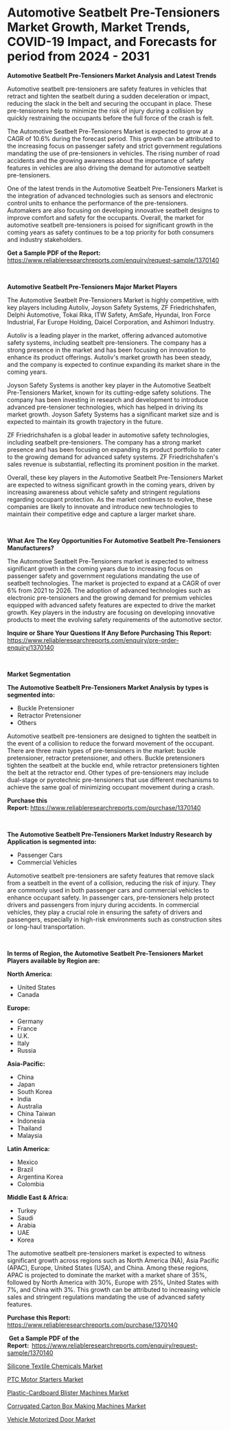 <p><h1>Automotive Seatbelt Pre-Tensioners Market Growth, Market Trends, COVID-19 Impact, and Forecasts for period from 2024 - 2031</h1></p><p><strong>Automotive Seatbelt Pre-Tensioners Market Analysis and Latest Trends</strong></p>
<p><p>Automotive seatbelt pre-tensioners are safety features in vehicles that retract and tighten the seatbelt during a sudden deceleration or impact, reducing the slack in the belt and securing the occupant in place. These pre-tensioners help to minimize the risk of injury during a collision by quickly restraining the occupants before the full force of the crash is felt.</p><p>The Automotive Seatbelt Pre-Tensioners Market is expected to grow at a CAGR of 10.6% during the forecast period. This growth can be attributed to the increasing focus on passenger safety and strict government regulations mandating the use of pre-tensioners in vehicles. The rising number of road accidents and the growing awareness about the importance of safety features in vehicles are also driving the demand for automotive seatbelt pre-tensioners.</p><p>One of the latest trends in the Automotive Seatbelt Pre-Tensioners Market is the integration of advanced technologies such as sensors and electronic control units to enhance the performance of the pre-tensioners. Automakers are also focusing on developing innovative seatbelt designs to improve comfort and safety for the occupants. Overall, the market for automotive seatbelt pre-tensioners is poised for significant growth in the coming years as safety continues to be a top priority for both consumers and industry stakeholders.</p></p>
<p><strong>Get a Sample PDF of the Report:&nbsp;</strong> <a href="https://www.reliableresearchreports.com/enquiry/request-sample/1370140">https://www.reliableresearchreports.com/enquiry/request-sample/1370140</a></p>
<p>&nbsp;</p>
<p><strong>Automotive Seatbelt Pre-Tensioners Major Market Players</strong></p>
<p><p>The Automotive Seatbelt Pre-Tensioners Market is highly competitive, with key players including Autoliv, Joyson Safety Systems, ZF Friedrichshafen, Delphi Automotive, Tokai Rika, ITW Safety, AmSafe, Hyundai, Iron Force Industrial, Far Europe Holding, Daicel Corporation, and Ashimori Industry.</p><p>Autoliv is a leading player in the market, offering advanced automotive safety systems, including seatbelt pre-tensioners. The company has a strong presence in the market and has been focusing on innovation to enhance its product offerings. Autoliv's market growth has been steady, and the company is expected to continue expanding its market share in the coming years.</p><p>Joyson Safety Systems is another key player in the Automotive Seatbelt Pre-Tensioners Market, known for its cutting-edge safety solutions. The company has been investing in research and development to introduce advanced pre-tensioner technologies, which has helped in driving its market growth. Joyson Safety Systems has a significant market size and is expected to maintain its growth trajectory in the future.</p><p>ZF Friedrichshafen is a global leader in automotive safety technologies, including seatbelt pre-tensioners. The company has a strong market presence and has been focusing on expanding its product portfolio to cater to the growing demand for advanced safety systems. ZF Friedrichshafen's sales revenue is substantial, reflecting its prominent position in the market.</p><p>Overall, these key players in the Automotive Seatbelt Pre-Tensioners Market are expected to witness significant growth in the coming years, driven by increasing awareness about vehicle safety and stringent regulations regarding occupant protection. As the market continues to evolve, these companies are likely to innovate and introduce new technologies to maintain their competitive edge and capture a larger market share.</p></p>
<p>&nbsp;</p>
<p><strong>What Are The Key Opportunities For Automotive Seatbelt Pre-Tensioners Manufacturers?</strong></p>
<p><p>The Automotive Seatbelt Pre-Tensioners market is expected to witness significant growth in the coming years due to increasing focus on passenger safety and government regulations mandating the use of seatbelt technologies. The market is projected to expand at a CAGR of over 6% from 2021 to 2026. The adoption of advanced technologies such as electronic pre-tensioners and the growing demand for premium vehicles equipped with advanced safety features are expected to drive the market growth. Key players in the industry are focusing on developing innovative products to meet the evolving safety requirements of the automotive sector.</p></p>
<p><strong>Inquire or Share Your Questions If Any Before Purchasing This Report:</strong> <a href="https://www.reliableresearchreports.com/enquiry/pre-order-enquiry/1370140">https://www.reliableresearchreports.com/enquiry/pre-order-enquiry/1370140</a></p>
<p>&nbsp;</p>
<p><strong>Market Segmentation</strong></p>
<p><strong>The Automotive Seatbelt Pre-Tensioners Market Analysis by types is segmented into:</strong></p>
<p><ul><li>Buckle Pretensioner</li><li>Retractor Pretensioner</li><li>Others</li></ul></p>
<p><p>Automotive seatbelt pre-tensioners are designed to tighten the seatbelt in the event of a collision to reduce the forward movement of the occupant. There are three main types of pre-tensioners in the market: buckle pretensioner, retractor pretensioner, and others. Buckle pretensioners tighten the seatbelt at the buckle end, while retractor pretensioners tighten the belt at the retractor end. Other types of pre-tensioners may include dual-stage or pyrotechnic pre-tensioners that use different mechanisms to achieve the same goal of minimizing occupant movement during a crash.</p></p>
<p><strong>Purchase this Report:&nbsp;</strong><a href="https://www.reliableresearchreports.com/purchase/1370140">https://www.reliableresearchreports.com/purchase/1370140</a></p>
<p>&nbsp;</p>
<p><strong>The Automotive Seatbelt Pre-Tensioners Market Industry Research by Application is segmented into:</strong></p>
<p><ul><li>Passenger Cars</li><li>Commercial Vehicles</li></ul></p>
<p><p>Automotive seatbelt pre-tensioners are safety features that remove slack from a seatbelt in the event of a collision, reducing the risk of injury. They are commonly used in both passenger cars and commercial vehicles to enhance occupant safety. In passenger cars, pre-tensioners help protect drivers and passengers from injury during accidents. In commercial vehicles, they play a crucial role in ensuring the safety of drivers and passengers, especially in high-risk environments such as construction sites or long-haul transportation.</p></p>
<p>&nbsp;</p>
<p><strong>In terms of Region, the Automotive Seatbelt Pre-Tensioners Market Players available by Region are:</strong></p>
<p>
    <p> <strong> North America: </strong>
        <ul>
            <li>United States</li>
            <li>Canada</li>
        </ul>
        </p> 
    <p> <strong> Europe: </strong>
        <ul>
            <li>Germany</li>
            <li>France</li>
            <li>U.K.</li>
            <li>Italy</li>
            <li>Russia</li>
        </ul>
        </p> 
    <p> <strong> Asia-Pacific: </strong>
        <ul>
            <li>China</li>
            <li>Japan</li>
            <li>South Korea</li>
            <li>India</li>
            <li>Australia</li>
            <li>China Taiwan</li>
            <li>Indonesia</li>
            <li>Thailand</li>
            <li>Malaysia</li>
        </ul>
        </p> 
    <p> <strong> Latin America: </strong>
        <ul>
            <li>Mexico</li>
            <li>Brazil</li>
            <li>Argentina Korea</li>
            <li>Colombia</li>
        </ul>
        </p> 
    <p> <strong> Middle East & Africa: </strong>
        <ul>
            <li>Turkey</li>
            <li>Saudi</li>
            <li>Arabia</li>
            <li>UAE</li>
            <li>Korea</li>
        </ul>
    </p>
    </p>
<p><p>The automotive seatbelt pre-tensioners market is expected to witness significant growth across regions such as North America (NA), Asia Pacific (APAC), Europe, United States (USA), and China. Among these regions, APAC is projected to dominate the market with a market share of 35%, followed by North America with 30%, Europe with 25%, United States with 7%, and China with 3%. This growth can be attributed to increasing vehicle sales and stringent regulations mandating the use of advanced safety features.</p></p>
<p><strong>Purchase this Report: </strong><a href="https://www.reliableresearchreports.com/purchase/1370140">https://www.reliableresearchreports.com/purchase/1370140</a></p>
<p>&nbsp;<strong>Get a Sample PDF of the Report:&nbsp;&nbsp;</strong><a href="https://www.reliableresearchreports.com/enquiry/request-sample/1370140">https://www.reliableresearchreports.com/enquiry/request-sample/1370140</a></p>
<p><strong></strong></p>
<p><p><a href="https://github.com/FassouRP/Market-Research-Report-List-3/blob/main/silicone-textile-chemicals-market.md">Silicone Textile Chemicals Market</a></p><p><a href="https://medium.com/@elyssablick/ptc-motor-starters-market-comprehensive-assessment-by-type-application-and-geography-973d2123dd8c">PTC Motor Starters Market</a></p><p><a href="https://medium.com/@elyssablick/plastic-cardboard-blister-machines-market-size-reveals-the-best-marketing-channels-in-global-3123869563bc">Plastic-Cardboard Blister Machines Market</a></p><p><a href="https://medium.com/@elyssablick/corrugated-carton-box-making-machines-market-research-report-its-history-and-forecast-2024-to-2031-9f0e1e2ce3f3">Corrugated Carton Box Making Machines Market</a></p><p><a href="https://github.com/rahu1506/Market-Research-Report-List-2/blob/main/vehicle-motorized-door-market.md">Vehicle Motorized Door Market</a></p></p>